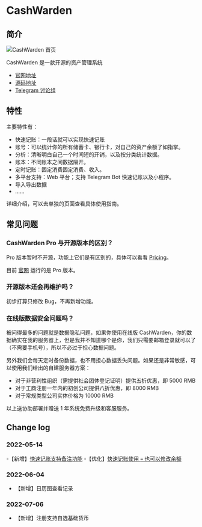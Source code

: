 # CashWarden

## 简介

![CashWarden 首页](https://blog-1251237404.cos.ap-guangzhou.myqcloud.com/20211018mFoYxP.png)

CashWarden 是一款开源的资产管理系统

- [官网地址](https://cashwarden.com)
- [源码地址](https://github.com/cashwarden)
- [Telegram 讨论组](https://t.me/cashwarden)

## 特性

主要特性有：

- 快速记账：一段话就可以实现快速记账
- 账号：可以统计你的所有储蓄卡、银行卡，对自己的资产余额了如指掌。
- 分析：清晰明白自己一个时间短的开销，以及按分类统计数据。
- 账本：不同账本之间数据隔开。
- 定时记账：固定消费固定消费、收入。
- 多平台支持：Web 平台；支持 Telegram Bot 快速记账以及小程序。
- 导入导出数据
- ……

详细介绍，可以去单独的页面查看具体使用指南。


## 常见问题

### CashWarden Pro 与开源版本的区别？

Pro 版本暂时不开源，功能上它们是有区别的，具体可以看看 [Pricing](https://cashwarden.com/#/pricing/index)。

目前 [官网](https://cashwarden.com) 运行的是 Pro 版本。

### 开源版本还会再维护吗？

初步打算只修改 Bug，不再新增功能。


### 在线版数据安全问题吗？

被问得最多的问题就是数据隐私问题，如果你使用在线版 CashWarden，你的数据确实在我的服务器上，但是我并不知道哪个是你，我们只需要邮箱登录就可以了（不需要手机号），所以不必过于担心数据问题。

另外我们会每天定时备份数据，也不用担心数据丢失问题。如果还是非常敏感，可以使用我们给出的自建服务器方案：

- 对于非营利性组织（需提供社会团体登记证明）提供五折优惠，即 5000 RMB
- 对于工商注册一年内的初创公司提供八折优惠，即 8000 RMB
- 对于常规类型公司实体价格为 10000 RMB

以上送协助部署并赠送 1 年系统免费升级和客服服务。

## Change log

### 2022-05-14

-【新增】[快速记账支持备注功能](/feature/quick-record#%E5%A4%87%E6%B3%A8)
-【优化】[快速记账使用 `=` 也可以修改余额](/feature/quick-update-balance)


### 2022-06-04

- 【新增】日历图查看记录

### 2022-07-06

- 【新增】注册支持自选基础货币